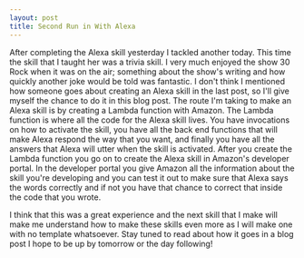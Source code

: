 ```yaml
---
layout: post
title: Second Run in With Alexa
---
```


After completing the Alexa skill yesterday I tackled another today. This time the skill that I taught her was a trivia skill. I very much enjoyed the show 30 Rock when it was on the air; something about the show's writing and how quickly another joke would be told was fantastic. I don't think I mentioned how someone goes about creating an Alexa skill in the last post, so I'll give myself the chance to do it in this blog post. The route I'm taking to make an Alexa skill is by creating a Lambda function with Amazon. The Lambda function is where all the code for the Alexa skill lives. You have invocations on how to activate the skill, you have all the back end functions that will make Alexa respond the way that you want, and finally you have all the answers that Alexa will utter when the skill is activated. After you create the Lambda function you go on to create the Alexa skill in Amazon's developer portal. In the developer portal you give Amazon all the information about the skill you're developing and you can test it out to make sure that Alexa says the words correctly and if not you have that chance to correct that inside the code that you wrote.

I think that this was a great experience and the next skill that I make will make me understand how to make these skills even more as I will make one with no template whatsoever. Stay tuned to read about how it goes in a blog post I hope to be up by tomorrow or the day following!
